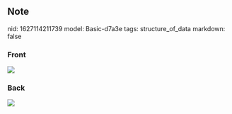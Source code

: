 ## Note
nid: 1627114211739
model: Basic-d7a3e
tags: structure_of_data
markdown: false

### Front
<img src="paste-0a933aa8479ea48b4f994c6c32973ffce8c8e1a5.jpg">

### Back
<img src="paste-4aa573adbb077870a6bc6b0c31484d4c0b5b0435.jpg">
